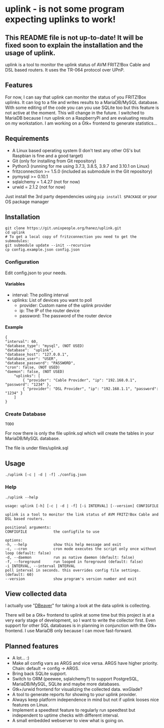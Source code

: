 # uplink - is not some program expecting uplinks to work!

## **This README file is not up-to-date! It will be fixed soon to explain the installation and the usage of uplink.**

uplink is a tool to monitor the uplink status of AVM FRITZ!Box Cable and DSL based routers. It uses the TR-064 protocol over UPnP.

## Features

For now, I can say that uplink can monitor the status of you FRITZ!Box uplinks. It can log to a file and writes results to a MariaDB/MySQL database. With some editing of the code you can you use SQLite too but this feature is not active at the moment. This will change in the future. I switched to MariaDB because I run uplink on a RaspberryPi and are evaluating results on my workstation. I am working on a Gtk+ frontend to generate statistics...

## Requirements

 - A Linux based operating system (I don't test any other OS's but Raspbian is fine and a good target)
 - Git (only for installing from Git repository)
 - Python3 (running for me using 3.7.3, 3.8.5, 3.9.7 and 3.10.1 on Linux) 
 - fritzconnection >= 1.5.0 (included as submodule in the Git repository)
 - pymysql >= 0.10.1
 - sqlalchemy = 1.4.27 (not for now)
 - urwid = 2.1.2 (not for now)

Just install the 3rd party dependencies using `pip install $PACKAGE` or your OS package manager
## Installation

    git clone https://git.unixpeople.org/hanez/uplink.git
    cd uplink
    # To get a local copy of fritzconnection you need to get the submodules:
    git submodule update --init --recursive
    cp config.example.json config.json

### Configuration

Edit config.json to your needs.

#### Variables

 - interval: The polling interval
 - uplinks: List of devices you want to poll
   - provider: Custom name of the uplink provider
   - ip: The IP of the router device
   - password: The password of the router device

#### Example

    {
    "interval": 60,
    "database_type": "mysql", (NOT USED)
    "database":  "uplink",
    "database_host": "127.0.0.1",
    "database_user": "USER",
    "database_password": "PASSWORD",
    "cron": false, (NOT USED)
    "daemon": false, (NOT USED)
        "uplinks": [
            { "provider": "Cable Provider", "ip": "192.168.0.1", "password": "1234" },
            { "provider": "DSL Provider", "ip": "192.168.1.1", "password": "1234" }
        ]
    }

### Create Database

    TODO
   For now there is only the file uplink.sql which will create the tables in your MariaDB/MySQL database.

   The file is under files/uplink.sql

## Usage

    ./uplink [-c | -d | -f] ./config.json 

### Help

    ./uplink --help

   ```
   usage: uplink [-h] [-c | -d | -f] [-i INTERVAL] [--version] CONFIGFILE
   
   uplink is a tool to monitor the link status of AVM FRITZ!Box Cable and DSL based routers.
   
   positional arguments:
   CONFIGFILE            the configfile to use
   
   options:
   -h, --help            show this help message and exit
   -c, --cron            cron mode executes the script only once without loop (default: false)
   -d, --daemon          run as native daemon (default: false)
   -f, --foreground      run looped in foreground (default: false)
   -i INTERVAL, --interval INTERVAL
   poll interval in seconds. this overrides config file settings. (default: 60)
   --version             show program's version number and exit
   ```

## View collected data

I actually use "[DBeaver](https://dbeaver.io/)" for taking a look at the data uplink is collecting.

There will be a Gtk+ frontend to uplink at some time but this project is at a very early stage of development, so I want to write the collector first. Even support for other SQL databases is in planning in conjunction with the Gtk+ frontend. I use MariaDB only because I can move fast-forward.

## Planned features

- A lot... :)
- Make all config vars as ARGS and vice versa. ARGS have higher priority. Chain: default -> config -> ARGS.
- Bring back SQLite support.
- Switch to ORM (peewee, sqlalchemy?) to support PostgreSQL, MariaDB/MySQL, SQLite and maybe more databases.
- Gtk+/urwid frontend for visualizing the collected data. wxGlade?
- A tool to generate reports for showing to your uplink provider.
- Always keep platform independence in mind but not if uplink looses nice features on Linux.
- Implement a speedtest feature to regularly run speedtest but independent to uptime checks with different interval.
- A small embedded webserver to view what is going on.
